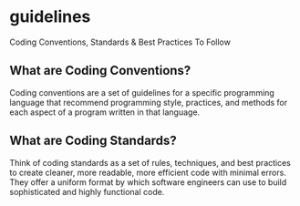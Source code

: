 # guidelines
Coding Conventions, Standards &amp; Best Practices To Follow

## What are Coding Conventions?

Coding conventions are a set of guidelines for a specific programming language that recommend programming style, practices, and methods for each aspect of a program written in that language.

## What are Coding Standards?

Think of coding standards as a set of rules, techniques, and best practices to create cleaner, more readable, more efficient code with minimal errors. They offer a uniform format by which software engineers can use to build sophisticated and highly functional code.